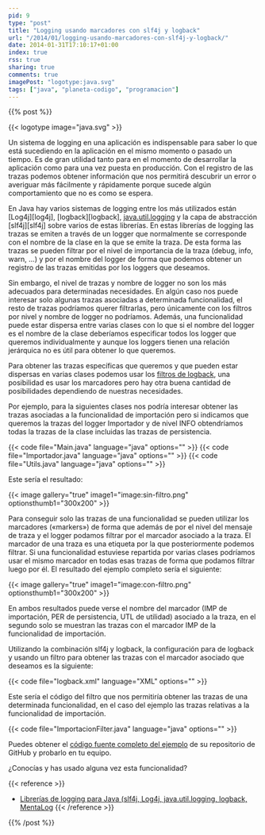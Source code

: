 ```yaml
---
pid: 9
type: "post"
title: "Logging usando marcadores con slf4j y logback"
url: "/2014/01/logging-usando-marcadores-con-slf4j-y-logback/"
date: 2014-01-31T17:10:17+01:00
index: true
rss: true
sharing: true
comments: true
imagePost: "logotype:java.svg"
tags: ["java", "planeta-codigo", "programacion"]
---
```


{{% post %}}

{{< logotype image="java.svg" >}}

Un sistema de logging en una aplicación es indispensable para saber lo que está sucediendo en la aplicación en el mismo momento o pasado un tiempo. Es de gran utilidad tanto para en el momento de desarrollar la aplicación como para una vez puesta en producción. Con el registro de las trazas podemos obtener información que nos permitirá descubrir un error o averiguar más fácilmente y rápidamente porque sucede algún comportamiento que no es como se espera.

En Java hay varios sistemas de logging entre los más utilizados están [Log4j][log4j], [logback][logback], [java.util.logging](https://docs.oracle.com/javase/7/docs/api/java/util/logging/package-summary.html) y la capa de abstracción [slf4j][slf4j] sobre varios de estas librerías. En estas librerías de logging las trazas se emiten a través de un logger que normalmente se corresponde con el nombre de la clase en la que se emite la traza. De esta forma las trazas se pueden filtrar por el nivel de importancia de la traza (debug, info, warn, ...) y por el nombre del logger de forma que podemos obtener un registro de las trazas emitidas por los loggers que deseamos.

Sin embargo, el nivel de trazas y nombre de logger no son los más adecuados para determinadas necesidades. En algún caso nos puede interesar solo algunas trazas asociadas a determinada funcionalidad, el resto de trazas podríamos querer filtrarlas, pero únicamente con los filtros por nivel y nombre de logger no podríamos. Además, una funcionalidad puede estar dispersa entre varias clases con lo que si el nombre del logger es el nombre de la clase deberíamos especificar todos los logger que queremos individualmente y aunque los loggers tienen una relación jerárquica no es útil para obtener lo que queremos.

Para obtener las trazas específicas que queremos y que pueden estar dispersas en varias clases podemos usar los [filtros de logback](http://logback.qos.ch/manual/filters.html), una posibilidad es usar los marcadores pero hay otra buena cantidad de posibilidades dependiendo de nuestras necesidades.

Por ejemplo, para la siguientes clases nos podría interesar obtener las trazas asociadas a la funcionalidad de importación pero si indicamos que queremos la trazas del logger Importador y de nivel INFO obtendríamos todas la trazas de la clase incluidas las trazas de persistencia.

{{< code file="Main.java" language="java" options="" >}}
{{< code file="Importador.java" language="java" options="" >}}
{{< code file="Utils.java" language="java" options="" >}}

Este sería el resultado:

{{< image
    gallery="true"
    image1="image:sin-filtro.png" optionsthumb1="300x200" >}}

Para conseguir solo las trazas de una funcionalidad se pueden utilizar los marcadores («markers») de forma que además de por el nivel del mensaje de traza y el logger podamos filtrar por el marcador asociado a la traza. El marcador de una traza es una etiqueta por la que posteriormente podemos filtrar. Si una funcionalidad estuviese repartida por varias clases podríamos usar el mismo marcador en todas esas trazas de forma que podamos filtrar luego por él. El resultado del ejemplo completo sería el siguiente:

{{< image
    gallery="true"
    image1="image:con-filtro.png" optionsthumb1="300x200" >}}

En ambos resultados puede verse el nombre del marcador (IMP de importación, PER de persistencia, UTL de utilidad) asociado a la traza, en el segundo solo se muestran las trazas con el marcador IMP de la funcionalidad de importación.

Utilizando la combinación slf4j y logback, la configuración para de logback y usando un filtro para obtener las trazas con el marcador asociado que deseamos es la siguiente:

{{< code file="logback.xml" language="XML" options="" >}}

Este sería el código del filtro que nos permitiría obtener las trazas de una determinada funcionalidad, en el caso del ejemplo las trazas relativas a la funcionalidad de importación.

{{< code file="ImportacionFilter.java" language="java" options="" >}}

Puedes obtener el [código fuente completo del ejemplo](https://github.com/picodotdev/blog-ejemplos/tree/master/MarcadoresSLF4J) de su repositorio de GitHub y probarlo en tu equipo.

¿Conocías y has usado alguna vez esta funcionalidad?

{{< reference >}}
* [Librerías de logging para Java (slf4j, Log4j, java.util.logging, logback, MentaLog](https://elblogdepicodev.blogspot.com.es/2012/04/librerias-de-logging-para-java-slf4j.html)
{{< /reference >}}

{{% /post %}}
